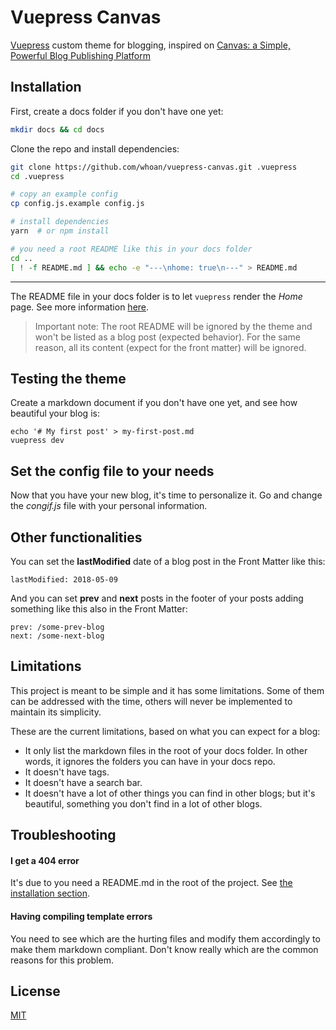 # Vuepress Canvas

[Vuepress][vuepress] custom theme for blogging, inspired on [Canvas: a Simple, Powerful Blog Publishing Platform][canvas]

## Installation

First, create a docs folder if you don't have one yet:

```bash
mkdir docs && cd docs
```

Clone the repo and install dependencies:

```bash
git clone https://github.com/whoan/vuepress-canvas.git .vuepress
cd .vuepress

# copy an example config
cp config.js.example config.js

# install dependencies
yarn  # or npm install

# you need a root README like this in your docs folder
cd ..
[ ! -f README.md ] && echo -e "---\nhome: true\n---" > README.md
```

---------

The README file in your docs folder is to let `vuepress` render the *Home* page. See more information [here](https://vuepress.vuejs.org/default-theme-config/#homepage).

> Important note: The root README will be ignored by the theme and won't be listed as a blog post (expected behavior). For the same reason, all its content (expect for the front matter) will be ignored.

## Testing the theme

Create a markdown document if you don't have one yet, and see how beautiful your blog is:

```
echo '# My first post' > my-first-post.md
vuepress dev
```

## Set the config file to your needs

Now that you have your new blog, it's time to personalize it. Go and change the *congif.js* file with your personal information.

## Other functionalities

You can set the **lastModified** date of a blog post in the Front Matter like this:

    lastModified: 2018-05-09

And you can set **prev** and **next** posts in the footer of your posts adding something like this also in the Front Matter:

    prev: /some-prev-blog
    next: /some-next-blog

## Limitations

This project is meant to be simple and it has some limitations. Some of them can be addressed with the time, others will never be implemented to maintain its simplicity.

These are the current limitations, based on what you can expect for a blog:

- It only list the markdown files in the root of your docs folder. In other words, it ignores the folders you can have in your docs repo.
- It doesn't have tags.
- It doesn't have a search bar.
- It doesn't have a lot of other things you can find in other blogs; but it's beautiful, something you don't find in a lot of other blogs.

## Troubleshooting

#### I get a 404 error

It's due to you need a README.md in the root of the project. See [the installation section](#installation).

#### Having compiling template errors

You need to see which are the hurting files and modify them accordingly to make them markdown compliant. Don't know really which are the common reasons for this problem.

## License

[MIT](https://github.com/vuejs/vuepress/blob/master/LICENSE)

[vuepress]: https://github.com/vuejs/vuepress
[canvas]: https://github.com/cnvs/canvas
